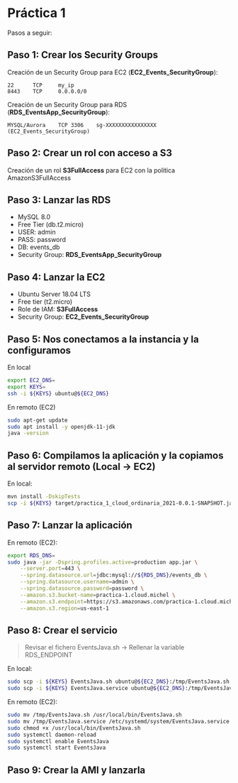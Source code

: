 # Práctica 1

Pasos a seguir:
## Paso 1: Crear los Security Groups

Creación de un Security Group para EC2 (__EC2_Events_SecurityGroup__):

    22	    TCP     my_ip	
    8443	TCP     0.0.0.0/0

Creación de un Security Group para RDS (__RDS_EventsApp_SecurityGroup__):

    MYSQL/Aurora	TCP	3306	sg-XXXXXXXXXXXXXXXX (EC2_Events_SecurityGroup)

## Paso 2: Crear un rol con acceso a S3

Creación de un rol __S3FullAccess__ para EC2 con la política AmazonS3FullAccess

## Paso 3: Lanzar las RDS

- MySQL 8.0
- Free Tier (db.t2.micro)
- USER: admin
- PASS: password
- DB:   events_db
- Security Group: __RDS_EventsApp_SecurityGroup__

## Paso 4: Lanzar la EC2

- Ubuntu Server 18.04 LTS
- Free tier (t2.micro)
- Role de IAM: __S3FullAccess__
- Security Group: __EC2_Events_SecurityGroup__

## Paso 5: Nos conectamos a la instancia y la configuramos

En local

```sh
export EC2_DNS=
export KEYS=
ssh -i ${KEYS} ubuntu@${EC2_DNS}
```

En remoto (EC2)

```sh
sudo apt-get update
sudo apt install -y openjdk-11-jdk
java -version
```

## Paso 6: Compilamos la aplicación y la copiamos al servidor remoto (Local -> EC2)

En local:
```sh
mvn install -DskipTests
scp -i ${KEYS} target/practica_1_cloud_ordinaria_2021-0.0.1-SNAPSHOT.jar ubuntu@${EC2_DNS}:/home/ubuntu/app.jar
```

## Paso 7: Lanzar la aplicación

En remoto (EC2):
```sh
export RDS_DNS=
sudo java -jar -Dspring.profiles.active=production app.jar \
    --server.port=443 \
    --spring.datasource.url=jdbc:mysql://${RDS_DNS}/events_db \
    --spring.datasource.username=admin \
    --spring.datasource.password=password \
    --amazon.s3.bucket-name=practica-1.cloud.michel \
    --amazon.s3.endpoint=https://s3.amazonaws.com/practica-1.cloud.michel/ \
    --amazon.s3.region=us-east-1
```

## Paso 8: Crear el servicio

> Revisar el fichero EventsJava.sh -> Rellenar la variable RDS_ENDPOINT

En local:
```sh
sudo scp -i ${KEYS} EventsJava.sh ubuntu@${EC2_DNS}:/tmp/EventsJava.sh
sudo scp -i ${KEYS} EventsJava.service ubuntu@${EC2_DNS}:/tmp/EventsJava.service
```

En remoto (EC2):
```sh
sudo mv /tmp/EventsJava.sh /usr/local/bin/EventsJava.sh
sudo mv /tmp/EventsJava.service /etc/systemd/system/EventsJava.service
sudo chmod +x /usr/local/bin/EventsJava.sh
sudo systemctl daemon-reload
sudo systemctl enable EventsJava
sudo systemctl start EventsJava
```

## Paso 9: Crear la AMI y lanzarla

